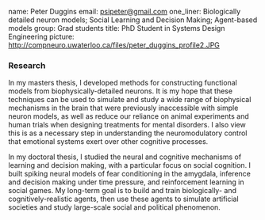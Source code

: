 name: Peter Duggins
email: psipeter@gmail.com
one_liner: Biologically detailed neuron models; Social Learning and Decision Making; Agent-based models
group: Grad students
title: PhD Student in Systems Design Engineering
picture: http://compneuro.uwaterloo.ca/files/peter_duggins_profile2.JPG

### Research

In my masters thesis, I developed methods for constructing functional models from biophysically-detailed neurons. It is my hope that these techniques can be used to simulate and study a wide range of biophysical mechanisms in the brain that were previously inaccessible with simple neuron models, as well as reduce our reliance on animal experiments and human trials when designing treatments for mental disorders. I also view this is as a necessary step in understanding the neuromodulatory control that emotional systems exert over other cognitive processes.

In my doctoral thesis, I studied the neural and cognitive mechanisms of learning and decision making, with a particular focus on social cognition. I built spiking neural models of fear conditioning in the amygdala, inference and decision making under time pressure, and reinforcement learning in social games. My long-term goal is to build and train biologically- and cognitively-realistic agents, then use these agents to simulate artificial societies and study large-scale social and political phenomenon.
